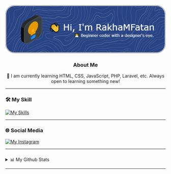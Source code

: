 <div align="center">

![rakhamfatan](/img/github-header-image.png)

### About Me
🧠 I am currently learning HTML, CSS, JavaScript, PHP, Laravel, etc. 
Always open to learning something new!

</div>

<hr>

<!--
**RakhaMFatan/rakhamfatan** is a ✨ _special_ ✨ repository because its `README.md` (this file) appears on your GitHub profile.

Here are some ideas to get you started:

- 🔭 I’m currently working on ...
- 🌱 I’m currently learning ...
- 👯 I’m looking to collaborate on ...
- 🤔 I’m looking for help with ...
- 💬 Ask me about ...
- 📫 How to reach me: ...
- 😄 Pronouns: ...
- ⚡ Fun fact: ...
-->

### 🛠️ My Skill

<p>
<a href="https://skillicons.dev">
    <img src="https://skillicons.dev/icons?i=html,css,js,bootstrap,figma,php,vscode,laravel,wordpress,mysql&theme=dark" alt="My Skills" />
</a>
</p>

<hr>

### 🌐 Social Media

[![My Instagram](https://skillicons.dev/icons?i=instagram)](https://www.instagram.com/rkhamf_/)

<hr>

### 


<details><summary>📊 My Github Stats</summary>

<br>

![Top Langs](https://github-readme-stats.vercel.app/api/top-langs/?username=rakhamfatan&layout=compact&theme=dark)

![Rakha's GitHub stats](https://github-readme-stats.vercel.app/api?username=rakhamfatan&theme=dark)

![GitHub Streak](https://streak-stats.demolab.com/?user=rakhamfatan&theme=dark)


</details>

<hr>
